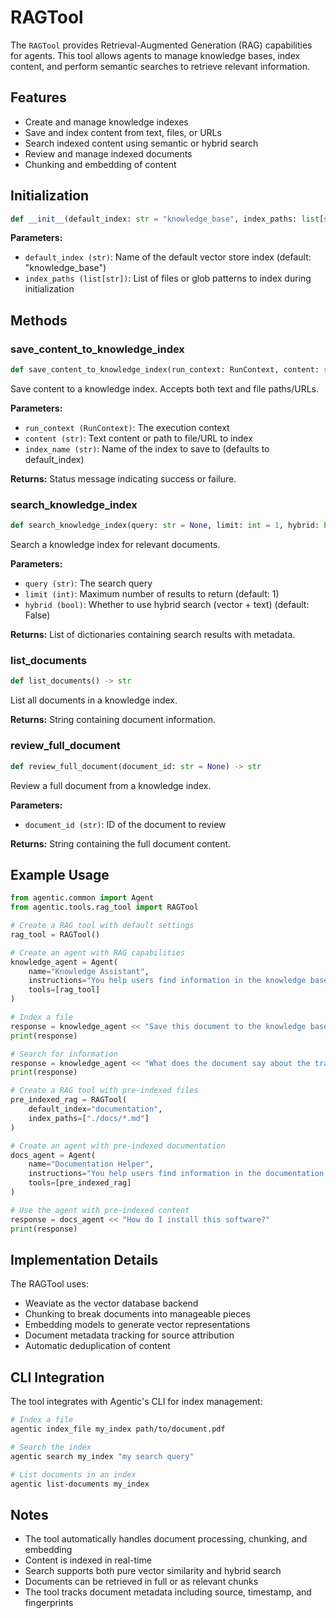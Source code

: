 # RAGTool

The `RAGTool` provides Retrieval-Augmented Generation (RAG) capabilities for agents. This tool allows agents to manage knowledge bases, index content, and perform semantic searches to retrieve relevant information.

## Features

- Create and manage knowledge indexes
- Save and index content from text, files, or URLs
- Search indexed content using semantic or hybrid search
- Review and manage indexed documents
- Chunking and embedding of content

## Initialization

```python
def __init__(default_index: str = "knowledge_base", index_paths: list[str] = [])
```

**Parameters:**

- `default_index (str)`: Name of the default vector store index (default: "knowledge_base")
- `index_paths (list[str])`: List of files or glob patterns to index during initialization

## Methods

### save_content_to_knowledge_index

```python
def save_content_to_knowledge_index(run_context: RunContext, content: str = None, index_name: str = None) -> str
```

Save content to a knowledge index. Accepts both text and file paths/URLs.

**Parameters:**

- `run_context (RunContext)`: The execution context
- `content (str)`: Text content or path to file/URL to index
- `index_name (str)`: Name of the index to save to (defaults to default_index)

**Returns:**
Status message indicating success or failure.

### search_knowledge_index

```python
def search_knowledge_index(query: str = None, limit: int = 1, hybrid: bool = False) -> str
```

Search a knowledge index for relevant documents.

**Parameters:**

- `query (str)`: The search query
- `limit (int)`: Maximum number of results to return (default: 1)
- `hybrid (bool)`: Whether to use hybrid search (vector + text) (default: False)

**Returns:**
List of dictionaries containing search results with metadata.

### list_documents

```python
def list_documents() -> str
```

List all documents in a knowledge index.

**Returns:**
String containing document information.

### review_full_document

```python
def review_full_document(document_id: str = None) -> str
```

Review a full document from a knowledge index.

**Parameters:**

- `document_id (str)`: ID of the document to review

**Returns:**
String containing the full document content.

## Example Usage

```python
from agentic.common import Agent
from agentic.tools.rag_tool import RAGTool

# Create a RAG tool with default settings
rag_tool = RAGTool()

# Create an agent with RAG capabilities
knowledge_agent = Agent(
    name="Knowledge Assistant",
    instructions="You help users find information in the knowledge base.",
    tools=[rag_tool]
)

# Index a file
response = knowledge_agent << "Save this document to the knowledge base: https://www.iana.org/reports/2014/transition-plan-201404.pdf"
print(response)

# Search for information
response = knowledge_agent << "What does the document say about the transistion of iana?"
print(response)

# Create a RAG tool with pre-indexed files
pre_indexed_rag = RAGTool(
    default_index="documentation",
    index_paths=["./docs/*.md"]
)

# Create an agent with pre-indexed documentation
docs_agent = Agent(
    name="Documentation Helper",
    instructions="You help users find information in the documentation.",
    tools=[pre_indexed_rag]
)

# Use the agent with pre-indexed content
response = docs_agent << "How do I install this software?"
print(response)
```

## Implementation Details

The RAGTool uses:

- Weaviate as the vector database backend
- Chunking to break documents into manageable pieces
- Embedding models to generate vector representations
- Document metadata tracking for source attribution
- Automatic deduplication of content

## CLI Integration

The tool integrates with Agentic's CLI for index management:

```bash
# Index a file
agentic index_file my_index path/to/document.pdf

# Search the index
agentic search my_index "my search query"

# List documents in an index
agentic list-documents my_index
```

## Notes

- The tool automatically handles document processing, chunking, and embedding
- Content is indexed in real-time
- Search supports both pure vector similarity and hybrid search
- Documents can be retrieved in full or as relevant chunks
- The tool tracks document metadata including source, timestamp, and fingerprints
